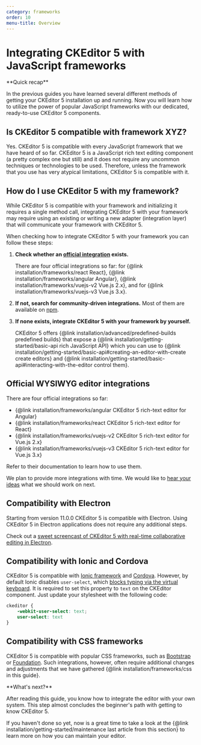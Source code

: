 ```yaml
---
category: frameworks
order: 10
menu-title: Overview
---
```


# Integrating CKEditor 5 with JavaScript frameworks

<info-box hint>
**Quick recap**

In the previous guides you have learned several different methods of getting your CKEditor 5 installation up and running. Now you will learn how to utilize the power of popular JavaScript frameworks with our dedicated, ready-to-use CKEditor 5 components.
</info-box>

## Is CKEditor 5 compatible with framework XYZ?

Yes. CKEditor 5 is compatible with every JavaScript framework that we have heard of so far. CKEditor 5 is a JavaScript rich text editing component (a pretty complex one but still) and it does not require any uncommon techniques or technologies to be used. Therefore, unless the framework that you use has very atypical limitations, CKEditor 5 is compatible with it.

## How do I use CKEditor 5 with my framework?

While CKEditor 5 is compatible with your framework and initializing it requires a single method call, integrating CKEditor 5 with your framework may require using an existing or writing a new adapter (integration layer) that will communicate your framework with CKEditor 5.

When checking how to integrate CKEditor 5 with your framework you can follow these steps:

1. **Check whether an [official integration](#official-wysiwyg-editor-integrations) exists.**

	There are four official integrations so far: for {@link installation/frameworks/react React}, {@link installation/frameworks/angular Angular}, {@link installation/frameworks/vuejs-v2 Vue.js 2.x}, and for {@link installation/frameworks/vuejs-v3 Vue.js 3.x}.
2. **If not, search for community-driven integrations.** Most of them are available on [npm](https://www.npmjs.com/).
3. **If none exists, integrate CKEditor 5 with your framework by yourself.**

	CKEditor 5 offers {@link installation/advanced/predefined-builds predefined builds} that expose a {@link installation/getting-started/basic-api rich JavaScript API} which you can use to {@link installation/getting-started/basic-api#creating-an-editor-with-create create editors} and {@link installation/getting-started/basic-api#interacting-with-the-editor control them}.

## Official WYSIWYG editor integrations

There are four official integrations so far:

* {@link installation/frameworks/angular CKEditor 5 rich-text editor for Angular}
* {@link installation/frameworks/react CKEditor 5 rich-text editor for React}
* {@link installation/frameworks/vuejs-v2 CKEditor 5 rich-text editor for Vue.js 2.x}
* {@link installation/frameworks/vuejs-v3 CKEditor 5 rich-text editor for Vue.js 3.x}

Refer to their documentation to learn how to use them.

We plan to provide more integrations with time. We would like to [hear your ideas](https://github.com/ckeditor/ckeditor5/issues/1002) what we should work on next.

## Compatibility with Electron

Starting from version 11.0.0 CKEditor 5 is compatible with Electron. Using CKEditor 5 in Electron applications does not require any additional steps.

Check out a [sweet screencast of CKEditor 5 with real-time collaborative editing in Electron](https://twitter.com/ckeditor/status/1016627687568363520).

## Compatibility with Ionic and Cordova

CKEditor 5 is compatible with [Ionic framework](https://ionicframework.com/) and [Cordova](https://cordova.apache.org/). However, by default Ionic disables `user-select`, which [blocks typing via the virtual keyboard](https://github.com/ckeditor/ckeditor5/issues/701). It is required to set this property to `text` on the CKEditor component. Just update your stylesheet with the following code:

```css
ckeditor {
	-webkit-user-select: text;
	user-select: text
}
```

## Compatibility with CSS frameworks

CKEditor 5 is compatible with popular CSS frameworks, such as [Bootstrap](https://getbootstrap.com/) or [Foundation](https://get.foundation/). Such integrations, however, often require additional changes and adjustments that we have gathered {@link installation/frameworks/css in this guide}.

<info-box hint>
**What's next?**

After reading this guide, you know how to integrate the editor with your own system. This step almost concludes the beginner's path with getting to know CKEditor 5.

If you haven't done so yet, now is a great time to take a look at the {@link installation/getting-started/maintenance last article from this section} to learn more on how you can maintain your editor.
</info-box>
